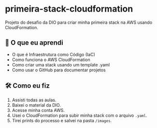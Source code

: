 # primeira-stack-cloudformation
Projeto do desafio da DIO para criar minha primeira stack na AWS usando CloudFormation.



## 🧠 O que eu aprendi
- O que é Infraestrutura como Código (IaC)
- Como funciona o AWS CloudFormation
- Como criar uma stack usando um template .yaml
- Como usar o GitHub para documentar projetos

## 🛠️ Como eu fiz
1. Assisti todas as aulas.
2. Baixei o material da DIO.
3. Acesse minha conta AWS.
4. Usei o CloudFormation para subir minha stack com o arquivo `.yaml`.
5. Tirei prints do processo e salvei na pasta `/images`.
